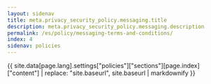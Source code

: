 ```yaml
---
layout: sidenav
title: meta.privacy_security_policy.messaging.title
description: meta.privacy_security_policy.messaging.description
permalink: /es/policy/messaging-terms-and-conditions/
index: 4
sidenav: policies
---
```


{{ site.data[page.lang].settings["policies"]["sections"][page.index]["content"] | replace: "site.baseurl", site.baseurl | markdownify }}
